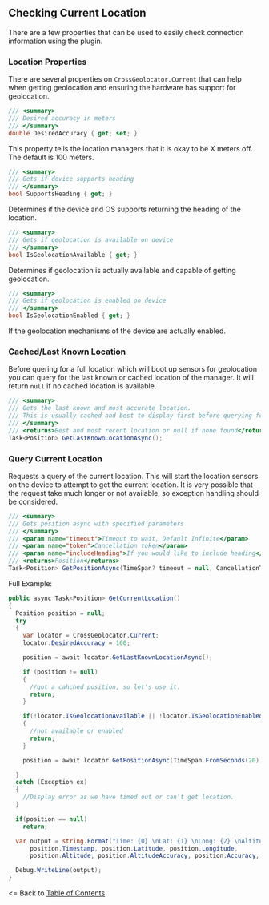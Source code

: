 ## Checking Current Location
There are a few properties that can be used to easily check connection information using the plugin.

### Location Properties
There are several properties on `CrossGeolocator.Current` that can help when getting geolocation and ensuring the hardware has support for geolocation.

```csharp
/// <summary>
/// Desired accuracy in meters
/// </summary>
double DesiredAccuracy { get; set; }
```
This property tells the location managers that it is okay to be X meters off. The default is 100 meters.

```csharp
/// <summary>
/// Gets if device supports heading
/// </summary>
bool SupportsHeading { get; }
```
Determines if the device and OS supports returning the heading of the location.

```csharp
/// <summary>
/// Gets if geolocation is available on device
/// </summary>
bool IsGeolocationAvailable { get; }
```
Determines if geolocation is actually available and capable of getting geolocation.

```csharp
/// <summary>
/// Gets if geolocation is enabled on device
/// </summary>
bool IsGeolocationEnabled { get; }
```
If the geolocation mechanisms of the device are actually enabled.

### Cached/Last Known Location
Before quering for a full location which will boot up sensors for geolocation you can query for the last known or cached location of the manager. It will return `null` if no cached location is available.

```csharp
/// <summary>
/// Gets the last known and most accurate location.
/// This is usually cached and best to display first before querying for full position.
/// </summary>
/// <returns>Best and most recent location or null if none found</returns>
Task<Position> GetLastKnownLocationAsync();
```

### Query Current Location
Requests a query of the current location. This will start the location sensors on the device to attempt to get the current location. It is very possible that the request take much longer or not available, so exception handling should be considered.

```csharp
/// <summary>
/// Gets position async with specified parameters
/// </summary>
/// <param name="timeout">Timeout to wait, Default Infinite</param>
/// <param name="token">Cancellation token</param>
/// <param name="includeHeading">If you would like to include heading</param>
/// <returns>Position</returns>
Task<Position> GetPositionAsync(TimeSpan? timeout = null, CancellationToken? token = null, bool includeHeading = false);
```

Full Example:
```csharp
public async Task<Position> GetCurrentLocation()
{
  Position position = null;
  try
  {
    var locator = CrossGeolocator.Current;
    locator.DesiredAccuracy = 100;

    position = await locator.GetLastKnownLocationAsync();

    if (position != null)
    {
      //got a cahched position, so let's use it.
      return;
    }

    if(!locator.IsGeolocationAvailable || !locator.IsGeolocationEnabled)
    {
      //not available or enabled
      return;
    }

    position = await locator.GetPositionAsync(TimeSpan.FromSeconds(20), null, true);

  }
  catch (Exception ex)
  {
    //Display error as we have timed out or can't get location.
  }

  if(position == null)
    return;

  var output = string.Format("Time: {0} \nLat: {1} \nLong: {2} \nAltitude: {3} \nAltitude Accuracy: {4} \nAccuracy: {5} \nHeading: {6} \nSpeed: {7}",
      position.Timestamp, position.Latitude, position.Longitude,
      position.Altitude, position.AltitudeAccuracy, position.Accuracy, position.Heading, position.Speed);

  Debug.WriteLine(output);
}
```



<= Back to [Table of Contents](README.md)

